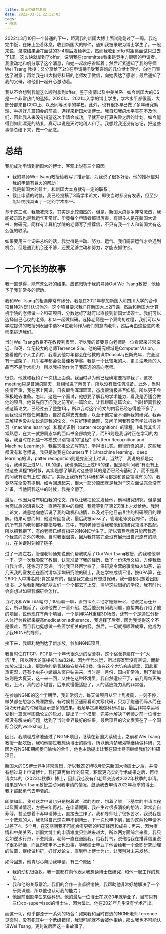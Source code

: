 ```yaml
---
title: 博士申请的总结
date: 2022-03-31 22:32:03
tags:
- 随笔
---
```


2022年3月10日一个普通的下午，距离我的新国大博士面试刚刚过了一周。我吃完中饭，在床上坐着休息，收到新国大的邮件，通知我被录取为博士学生了。一般来说，录取结果会在面试的3-4周后发给学生，然而我收到offer时距离面试只过去了1周。这么快就拿到了offer，说明我在committee看来是竞争力很强的申请者。我激动地和帆分享了这个消息，和她一起欢呼雀跃着；然后赶紧通知了我的导师Wei Tsang 教授；又分享给了2位在申请期间受我咨询的几位博士同学，向他们表达了谢意；再给我在川大指导科研的老师发了微信，向她表达了感谢；最后通知了我的父母，和他们一起开心激动着。

我从不会想到我能这么顺利拿到offer。鉴于疫情以及中美关系，如今新国大的CS是一个非常热门的选择。2020年、2021年入学的博士学生，学术水平都很高，大部分都来自C9中上、以及同等水平的学校。此外，也有很多早已做了多年研究助理、手握好几篇顶会的前辈，选择来新国大读博士。我自知我的水平实在不及他们，因此我从来没有指望这次申请会成功，早就开始打算失败之后的计划。如今能得到如此漂亮的结果，真可以说是天时地利人和了。我想趁我还没有忘记，把这些事情总结下来，做一个纪念。

<!--more-->

# 总结

我能成功申请到新国大的博士，客观上说有三个原因。

- 我的导师Wei Tsang教授给我写了推荐信，为我说了很多好话。他的推荐信对我的申请有巨大的帮助；
- 我是新国大的硕士，和新国大本身就有一定的联系；
- 截止申请的时候，我已经投稿了3篇学术论文，即使当时都没有发表，但至少能证明我具备了一定的学术水平。

基于这三点，我能被录取，其实是比较自然的。但是，新国大的竞争非常激烈，我能被录取也是我运气非常好。毕竟每个申请者都很厉害，有很多人是在新国大读书、做研究，同样有计算机学院的老师写了推荐信，不只有我一个人和新国大有这么强的联系。

如果要用三个词来总结的话，我觉得是主动、努力、运气。我们需要运气才会遇到机会，但是遇到机会还不够，还要足够主动和努力，才能去抓住它。

# 一个冗长的故事

我一直觉得，能有这么好的结果，应该归功于我的导师Ooi Wei Tsang教授，他给予了我非常多的帮助。

我和Wei Tsang的相遇非常有缘分。我是在2021年参加新国大和四川大学的合作项目NGNE时认识他的。这个项目要求我们在新国大上2门课，然后和新国大计算机学院的老师做一个科研项目，分数达标了就可以直接到新国大读硕士。我们可以选择自己心仪的老师，和ta一起做科研。选择老师是一个双向的过程，我们可以从学院提供的教授列表里中选3-4位老师作为我们的意向老师，然后再由这些意向老师来挑选我们。

当时Wei Tsang教授不在教授列表里，所以我的首要意向老师是一位看起来非常亲近、和蔼、年纪较大的老师Terrence Sim，他的研究领域是Computer Vision。查看他的个人主页时，我看到他每年都会在他教的课中cosplay巴斯光年，完全没有一点架子，几乎每年都会获最佳教学奖。我是一个比较坦的人，更关注老师的人品而不是学术能力，所以我把他作为了我首选的意向老师。

很快，他就和我约了一次线上面谈。我当时以为他已经确定要指导我了，这次meeting只是普通的聊天，互相增进了解罢了，所以没有做任何准备。此外，当时疫情严重，我在家上网课，日夜颠倒浑浑噩噩，态度很消极甚至抑郁，所以更不会积极地去准备。怎料，这是一个面试，他想要了解我的学术能力，看我是否适合做他的项目。他首先问了问我之前写的一篇论文，让我聊聊这篇论文。当时距离我投递这篇论文，已经过去了整整1年，所以我对这个论文的内容已经忘得差不多了，而我也没有做任何准备，自然说得支支吾吾，以至于他完全不理解我的研究。我再三解释也没办法说清楚我的论文，他只好转移话题，又问了问我有没有学过机器学习（machine learning）和模式识别（patter recognition）的课程。ML我其实非常熟悉，在大一就把周志华的西瓜书全部啃完了，而PR则是我当时正在学习的内容，我当时在死磕一本模式识别领域的“圣经”《Pattern Recognition and Machine Learning》，我每天推公式写笔记，学得很扎实。但很奇怪的是，这些我都没有和老师说。我只是说我在Coursera里上过machine learning、deep learning的课，patter recognition则是完全没上过课。当然了，我说的都是实话，我确实上过ML、DL的课，我也确实没上过PR的课，但是老师问我“有没有上过这些课程”的时候，其实是想了解我对这些领域的是否已经有基础了，而不是真的问我有没有上过“课程”。实际上我所有的科研和学习都是和这些领域有关的，我竟然完全没有提到。如今回想起来，很大一部分原因就是我对于这次面试完全没有准备，当他问我这些的时候，我完全懵了。

最后，他因为没有明白我的论文，所以让我把论文发给他，他再研究研究，但是因为面试后的沮丧以及一直待在家中的抑郁，我竟等到了第2天晚上才发给他。我附上论文，诚恳地向他诉说了我的动机和热情，以及对于他目前关注的科研项目的理解。结果可想而知，他没有回复我，最后我被pass了。管理老师发我邮件，说我的所有意向老师都不能指导我。其中，有的老师觉得我和他们的研究领域不匹配，所以把我拒了，有的老师已经有指导的NGNE学生了。所以管理老师只能帮我选一个我意向之外的老师。当时我很沮丧，因为我其实完全没有展示出自己原有的能力，在关键时刻掉了链子。

过了一周左右，管理老师通知说他们帮我联系了Ooi Wei Tsang教授，约我和他聊一下。这一次我吸取了教训，认真准备了我的经历，做了一份演示文稿，方便我做自我介绍，还练习了英语。当时我已经回学校了，保研夏令营的事情如火如荼，前几天我的室友还在面试清华深圳研究院的硕士，我在学校成绩不错，按GPA算，在280个人中排名前5肯定是有的，但是我完全没有想过保研，我一直都只想着出国读书。之后看到我的好朋友们一个个都去了上交、清华这些很好的学校，我有时也会妄想过如果我保研会怎样。

当时我和Wei Tsang约了10点聊一聊，直到10点半他才姗姗来迟，他说之前在开会，所以拖延了。我和他做了一番介绍，然后他没有问我问题，直接向我介绍了他的项目，说他现在有两个项目，一个是用GAN重建3D场景，还有一个是通过分析人体行为数据来提高medication adherence，我选择了后者，因为我觉得这个不是很难，而且我也挺想做一些医学相关的内容。然后，一切就都顺理成章，他成为了我NGNE的导师。

接下来，我顺利地到达了新加坡，参加NGNE项目。

我当时住在PGP，PGP是一个年代很久远的宿舍群，这个宿舍群建在一个“大坑”里，所以宿舍的底楼被叫做B2楼。因为年代久远，所以寝室里没有空调，而新加坡又湿又热，更致命的是我就被安排在B2楼，住在这个大坑的底部里，因此更热更湿，还有小虫子小蜥蜴从窗户钻进来。当时是一月份，国内非常冷，到了新加坡则是大夏天，这一来一回，又住在这种环境里，我自然适应不了，前几周每天失眠，上火，真的苦不堪言。后来就慢慢适应了，人的适应能力真的非常强。

在参加NGNE的这个学期里，我非常努力，每天做项目从早上到凌晨，一刻不停，做梦都在想怎么处理数据，有时候甚至通宵看论文写代码，只为了跑通代码从而在第2天开会的时候能展示更多的成果。我起早贪黑地做科研项目，最后非常幸运地受到一篇医学图像论文的启发，提出了一个模型，完美地解决了老师之前一位博士都没有解决的问题，达到了当时业界最好的结果，最后项目的论文发表在了一个国际会议的workshop上。

因此，我顺理成章地通过了NGNE项目，继续在新国大读硕士。之前和Wei Tsang教授一起吃饭，我和他聊过我想读博士的事情，所以他清楚我渴望继续做科研，又因为在NGNE期间我们愉快的合作，他也主动提出让我在硕士期间继续我们的科研项目。

新国大的CS博士竞争非常激烈，所以我2021年8月份来新国大读硕士之后，并没有想过马上申请博士。我打算再做1年的研究，积累更充实的学术成果之后，再申请次年的（2023年秋季）博士，因此我也没有和老师交流过2022年秋季的申请。结果是Wei Tsang教授主动问我申请的情况，鼓励我去申请2022年秋季的博士，我才鼓起勇气去申请的。

即使如此，我对这次申请也只是抱着试一试的态度，想着了解一下基本的申请流程以及面试情况，方便来年再战。在申请期间，我产生过很多消极的想法，常常妄自菲薄，甚至想着不再申请博士，直接去工作了。我和导师吐了很多苦水，我说我是一个悲观的人，我觉得自己这次申不到博士，下一次也申不到，因为这两轮申请不过差了4、5个月，在这期间我不可能会有更强的科研经历和成果；再来，因为疫情和中美关系，新国大博士的申请难度只会越来越大。所以两方面综合来看，我只会如逆水行舟，不进则退。老师一直在鼓励我，给我打气，说他给我在推荐信里说了很多好话，而且即使申不上也没事，等我硕士毕业了他会给我一个全职研究助理的位置，继续做科研，好好发论文，直到申上博士为止，让我别对未来发愁。

如今回想，他肯尽心帮助我申请，有三个原因：

- 我的动机很强烈。我一直都在向他表达我想读博士做研究、和他一起工作的想法；
- 我和他的关系融洽。我们的合作一直都很愉快，我帮助他非常好地解决了一个研究课题，所以他也认可我的能力；
- 他目前很缺学生来做科研。他的最后一位博士在2020年就毕业了，目前只有三位co-supervised的博士生，因为如此，他在2021年几乎没有学术产出。

而这一切，似乎都源于一系列的巧合：如果我和当时首选的NGNE老师Terrence见面时，没有犯其中一个低级错误，我很可能就不会被他拒绝，那么我也不可能认识Wei Tsang，更别说后面这一串故事了。

